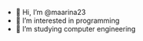 - 👋 Hi, I’m @maarina23
- 👀 I’m interested in programming
- 🌱 I’m studying computer engineering


<!---
maarina23/maarina23 is a ✨ special ✨ repository because its `README.md` (this file) appears on your GitHub profile.
You can click the Preview link to take a look at your changes.
--->
